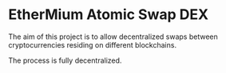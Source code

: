 # EtherMium Atomic Swap DEX

The aim of this project is to allow decentralized swaps between cryptocurrencies residing on different blockchains.

The process is fully decentralized.
